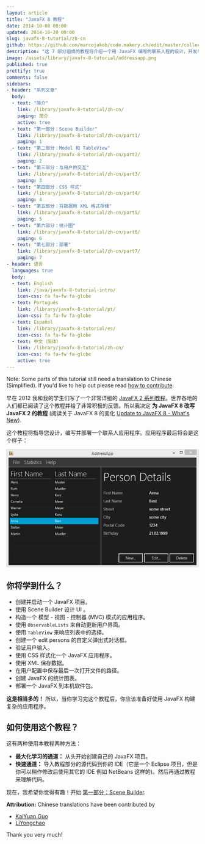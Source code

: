 ```yaml
---
layout: article
title: "JavaFX 8 教程"
date: 2014-10-08 00:00
updated: 2014-10-20 00:00
slug: javafx-8-tutorial/zh-cn
github: https://github.com/marcojakob/code.makery.ch/edit/master/collections/library/javafx-8-tutorial-zh-cn.md
description: "这 7 部分组成的教程将介绍一个用 JavaFX 编写的联系人程的设计，开发与部署的过程。"
image: /assets/library/javafx-8-tutorial/addressapp.png
published: true
prettify: true
comments: false
sidebars:
- header: "系列文章"
  body:
  - text: "简介"
    link: /library/javafx-8-tutorial/zh-cn/
    paging: 简介
    active: true
  - text: "第一部分：Scene Builder"
    link: /library/javafx-8-tutorial/zh-cn/part1/
    paging: 1
  - text: "第二部分：Model 和 TableView"
    link: /library/javafx-8-tutorial/zh-cn/part2/
    paging: 2
  - text: "第三部分：与用户的交互"
    link: /library/javafx-8-tutorial/zh-cn/part3/
    paging: 3
  - text: "第四部分：CSS 样式"
    link: /library/javafx-8-tutorial/zh-cn/part4/
    paging: 4
  - text: "第五部分：将数据用 XML 格式存储"
    link: /library/javafx-8-tutorial/zh-cn/part5/
    paging: 5
  - text: "第六部分：统计图"
    link: /library/javafx-8-tutorial/zh-cn/part6/
    paging: 6
  - text: "第七部分：部署"
    link: /library/javafx-8-tutorial/zh-cn/part7/
    paging: 7
- header: 语言
  languages: true
  body:
  - text: English
    link: /java/javafx-8-tutorial-intro/
    icon-css: fa fa-fw fa-globe
  - text: Português
    link: /library/javafx-8-tutorial/pt/
    icon-css: fa fa-fw fa-globe
  - text: Español
    link: /library/javafx-8-tutorial/es/
    icon-css: fa fa-fw fa-globe
  - text: 中文（简体）
    link: /library/javafx-8-tutorial/zh-cn/
    icon-css: fa fa-fw fa-globe
    active: true
---
```


<div class="alert alert-warning">
  <i class="fa fa-language"></i> Note: Some parts of this tutorial still need a translation to Chinese (Simplified). If you'd like to help out please read <a href="/library/how-to-contribute/" class="alert-link">how to contribute</a>.
</div>


早在 2012 我和我的学生们写了一个非常详细的 [JavaFX 2 系列教程](/java/javafx-2-tutorial-intro/)。世界各地的人们都已阅读了这个教程并给了非常积极的反馈。所以我决定 **为 JavaFX 8 改写 JavaFX 2 的教程** (阅读关于 JavaFX 8 的变化 [Update to JavaFX 8 - What's New](/blog/update-to-javafx-8-whats-new/)).

这个教程将指导您设计，编写并部署一个联系人应用程序。应用程序最后将会是这个样子：

![Screenshot AddressApp](/assets/library/javafx-8-tutorial/addressapp.png)


## 你将学到什么？

* 创建并启动一个 JavaFX 项目。
* 使用 Scene Builder 设计 UI 。
* 构造一个 模型 - 视图 - 控制器 (MVC) 模式的应用程序。
* 使用 `ObservableLists` 来自动更新用户界面。
* 使用 `TableView` 来响应列表中的选择。
* 创建一个 edit persons 的自定义弹出式对话框。
* 验证用户输入。
* 使用 CSS 样式化一个 JavaFX 应用程序。
* 使用 XML 保存数据。
* 在用户配置中保存最后一次打开文件的路径。
* 创建 JavaFX 的统计图表。
* 部署一个 JavaFX 到本机软件包。

**这是相当多的！** 所以，当你学习完这个教程后，你应该准备好使用 JavaFX 构建复杂的应用程序。


## 如何使用这个教程？

这有两种使用本教程两种方法：

* **最大化学习的通道：** 从头开始创建自己的 JavaFX 项目。
* **快速通道：** 导入教程部分的源代码到你的 IDE（它是一个 Eclipse 项目，但是你可以稍作修改后使用其它的 IDE 例如 NetBeans 这样的)。然后再通过教程来理解代码。

现在，我希望你觉得有趣！开始 [第一部分：Scene Builder](/library/javafx-8-tutorial/zh-cn/part1/).

<div class="alert alert-success">
  <strong><i class="fa fa-trophy"></i> Attribution:</strong> Chinese translations have been contributed by 
  <ul>
    <li><a href="https://github.com/KaiYuan-Guo" class="alert-link">KaiYuan Guo</a></li> 
    <li><a href="https://github.com/linychuo" class="alert-link">LiYongchao</a></li>
  </ul>
  Thank you very much!
</div>
